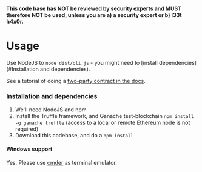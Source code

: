 

#### This code base has NOT be reviewed by security experts and MUST therefore NOT be used, unless you are a) a security expert or b) l33t h4x0r.


# Usage

Use NodeJS to `node dist/cli.js` - you might need to [install dependencies](#Installation and dependencies).

See a tutorial of doing a [two-party contract in the docs](./docs/two-party-contract.md).


### Installation and dependencies

 1.  We'll need NodeJS and npm 
 2.  Install the Truffle framework, and Ganache test-blockchain 
     `npm install -g ganache truffle`
     (access to a local or remote Ethereum node is not required)
 3.  Download this codebase, and do a `npm install`

#### Windows support

Yes. Please use [cmder](http://cmder.net/) as terminal emulator.

